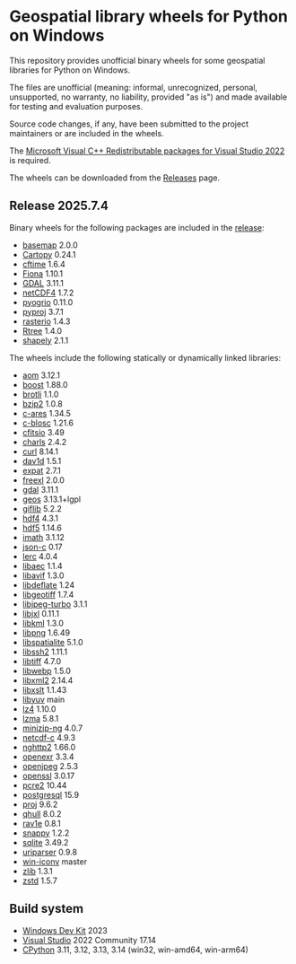 # Geospatial library wheels for Python on Windows

This repository provides unofficial binary wheels for some geospatial libraries for Python on Windows.

The files are unofficial (meaning: informal, unrecognized, personal, unsupported, no warranty, no liability, provided "as is") and made available for testing and evaluation purposes.

Source code changes, if any, have been submitted to the project maintainers or are included in the wheels.

The [Microsoft Visual C++ Redistributable packages for Visual Studio 2022](https://learn.microsoft.com/en-us/cpp/windows/latest-supported-vc-redist?view=msvc-170) is required.

The wheels can be downloaded from the [Releases](https://github.com/cgohlke/geospatial-wheels/releases) page.

## Release 2025.7.4

Binary wheels for the following packages are included in the
[release](https://github.com/cgohlke/geospatial-wheels/releases/tag/v2025.7.4):

- [basemap](https://pypi.org/project/basemap/) 2.0.0
- [Cartopy](https://pypi.org/project/Cartopy/) 0.24.1
- [cftime](https://pypi.org/project/cftime/) 1.6.4
- [Fiona](https://pypi.org/project/Fiona/) 1.10.1
- [GDAL](https://pypi.org/project/GDAL/) 3.11.1
- [netCDF4](https://pypi.org/project/netCDF4/) 1.7.2
- [pyogrio](https://pypi.org/project/pyogrio/) 0.11.0
- [pyproj](https://pypi.org/project/pyproj/) 3.7.1
- [rasterio](https://pypi.org/project/rasterio/) 1.4.3
- [Rtree](https://pypi.org/project/Rtree/) 1.4.0
- [shapely](https://pypi.org/project/shapely/) 2.1.1

The wheels include the following statically or dynamically linked libraries:

- [aom](https://aomedia.googlesource.com/aom) 3.12.1
- [boost](https://archives.boost.io/release/1.88.0/source/boost_1_88_0.zip) 1.88.0
- [brotli](https://github.com/google/brotli) 1.1.0
- [bzip2](https://sourceware.org/pub/bzip2/bzip2-1.0.8.tar.gz) 1.0.8
- [c-ares](https://github.com/c-ares/c-ares/releases/download/v1.34.5/c-ares-1.34.5.tar.gz) 1.34.5
- [c-blosc](https://github.com/Blosc/c-blosc) 1.21.6
- [cfitsio](https://heasarc.gsfc.nasa.gov/FTP/software/fitsio/c/cfitsio-3.49.tar.gz) 3.49
- [charls](https://github.com/team-charls/charls) 2.4.2
- [curl](https://curl.se/download/curl-8.14.1.tar.gz) 8.14.1
- [dav1d](https://github.com/videolan/dav1d) 1.5.1
- [expat](https://github.com/libexpat/libexpat/releases/download/R_2_7_1/expat-2.7.1.tar.gz) 2.7.1
- [freexl](https://www.gaia-gis.it/gaia-sins/freexl-2.0.0.tar.gz) 2.0.0
- [gdal](https://github.com/OSGeo/gdal) 3.11.1
- [geos](https://download.osgeo.org/geos/geos-3.13.1.tar.bz2) 3.13.1+lgpl
- [giflib](https://sourceforge.net/projects/giflib/files/giflib-5.2.2.tar.gz) 5.2.2
- [hdf4](https://github.com/HDFGroup/hdf4) 4.3.1
- [hdf5](https://github.com/HDFGroup/hdf5/releases/download/hdf5_1.14.6/hdf5-1.14.6.tar.gz) 1.14.6
- [imath](https://github.com/AcademySoftwareFoundation/Imath) 3.1.12
- [json-c](https://github.com/json-c/json-c) 0.17
- [lerc](https://github.com/Esri/lerc) 4.0.4
- [libaec](https://gitlab.dkrz.de/k202009/libaec) 1.1.4
- [libavif](https://github.com/AOMediaCodec/libavif) 1.3.0
- [libdeflate](https://github.com/ebiggers/libdeflate) 1.24
- [libgeotiff](https://github.com/OSGeo/libgeotiff/releases/download/1.7.4/libgeotiff-1.7.4.tar.gz) 1.7.4
- [libjpeg-turbo](https://github.com/libjpeg-turbo/libjpeg-turbo) 3.1.1
- [libjxl](https://github.com/libjxl/libjxl) 0.11.1
- [libkml](https://github.com/libkml/libkml) 1.3.0
- [libpng](https://github.com/glennrp/libpng) 1.6.49
- [libspatialite](http://www.gaia-gis.it/gaia-sins/libspatialite-sources/libspatialite-5.1.0.tar.gz) 5.1.0
- [libssh2](https://www.libssh2.org/download/libssh2-1.11.1.tar.gz) 1.11.1
- [libtiff](https://gitlab.com/libtiff/libtiff) 4.7.0
- [libwebp](https://github.com/webmproject/libwebp) 1.5.0
- [libxml2](https://gitlab.gnome.org/GNOME/libxml2) 2.14.4
- [libxslt](https://gitlab.gnome.org/GNOME/libxslt) 1.1.43
- [libyuv](https://chromium.googlesource.com/libyuv/libyuv) main
- [lz4](https://github.com/lz4/lz4) 1.10.0
- [lzma](https://github.com/tukaani-project/xz) 5.8.1
- [minizip-ng](https://github.com/zlib-ng/minizip-ng) 4.0.7
- [netcdf-c](https://github.com/Unidata/netcdf-c) 4.9.3
- [nghttp2](https://github.com/nghttp2/nghttp2) 1.66.0
- [openexr](https://github.com/AcademySoftwareFoundation/openexr) 3.3.4
- [openjpeg](https://github.com/uclouvain/openjpeg) 2.5.3
- [openssl](https://github.com/openssl/openssl) 3.0.17
- [pcre2](https://github.com/PCRE2Project/pcre2.git) 10.44
- [postgresql](https://ftp.postgresql.org/pub/source/v15.9/postgresql-15.9.tar.gz) 15.9
- [proj](https://download.osgeo.org/proj/proj-9.6.2.tar.gz) 9.6.2
- [qhull](https://github.com/qhull/qhull) 8.0.2
- [rav1e](https://github.com/xiph/rav1e) 0.8.1
- [snappy](https://github.com/google/snappy) 1.2.2
- [sqlite](https://github.com/sqlite/sqlite) 3.49.2
- [uriparser](https://github.com/uriparser/uriparser) 0.9.8
- [win-iconv](https://github.com/OgreTransporter/win-iconv) master
- [zlib](https://github.com/madler/zlib) 1.3.1
- [zstd](https://github.com/facebook/zstd) 1.5.7

## Build system

- [Windows Dev Kit](https://learn.microsoft.com/en-us/windows/arm/dev-kit/) 2023
- [Visual Studio](https://visualstudio.microsoft.com/vs/community/) 2022 Community 17.14
- [CPython](https://www.python.org/downloads/windows/) 3.11, 3.12, 3.13, 3.14 (win32, win-amd64, win-arm64)
